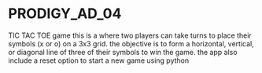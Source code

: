 # PRODIGY_AD_04
TIC TAC TOE game
this is a  where two players can take turns to place their symbols (x or o) on a 3x3 grid. the objective is to form a horizontal, vertical, or diagonal line of three of their symbols to win the game. the app also include a reset option to start a new game using python
